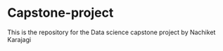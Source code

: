 # Capstone-project
This is the repository for the Data science capstone project by Nachiket Karajagi
